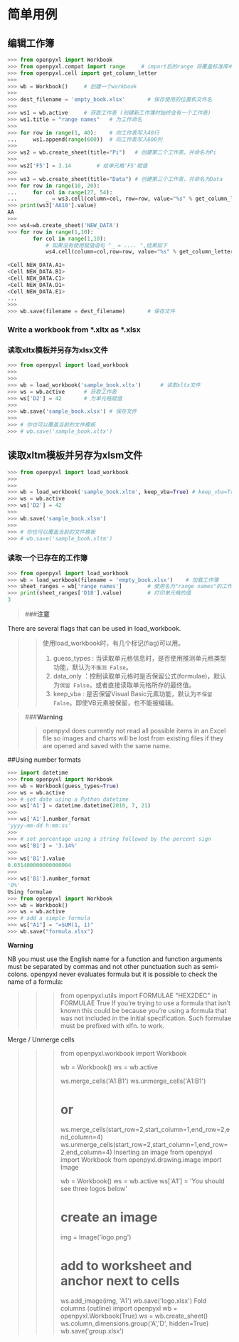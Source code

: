 # 简单用例

## 编辑工作簿

```python
>>> from openpyxl import Workbook
>>> from openpyxl.compat import range     # import后的range 将覆盖标准库中的range函数
>>> from openpyxl.cell import get_column_letter
>>>
>>> wb = Workbook()     # 创建一个workbook
>>>
>>> dest_filename = 'empty_book.xlsx'       # 保存使用的位置和文件名
>>>
>>> ws1 = wb.active     # 获取工作表 (创建新工作簿时始终会有一个工作表)
>>> ws1.title = "range names"   # 为工作命名
>>>
>>> for row in range(1, 40):    # 向工作表写入40行
...     ws1.append(range(600))  # 向工作表写入600列
>>>
>>> ws2 = wb.create_sheet(title="Pi")   # 创建第二个工作表，并命名为Pi
>>>
>>> ws2['F5'] = 3.14        # 给单元格'F5'赋值
>>>
>>> ws3 = wb.create_sheet(title="Data") # 创建第三个工作表，并命名为Data
>>> for row in range(10, 20):
...     for col in range(27, 54):
...         _ = ws3.cell(column=col, row=row, value="%s" % get_column_letter(col)) # 将单元格的列名作为单元格的值
>>> print(ws3['AA10'].value)
AA
>>>
>>> ws4=wb.create_sheet('NEW_DATA')
>>> for row in range(1,10):
        for col in range(1,10):
            # 如果没有使用赋值语句 "_ = .... ",结果如下
            ws4.cell(column=col,row=row, value="%s" % get_column_letter(col))
            
<Cell NEW_DATA.A1>
<Cell NEW_DATA.B1>
<Cell NEW_DATA.C1>
<Cell NEW_DATA.D1>
<Cell NEW_DATA.E1>
...
>>> 
>>> wb.save(filename = dest_filename)       # 保存文件
```


### Write a workbook from *.xltx as *.xlsx
### 读取xltx模板并另存为xlsx文件

```python
>>> from openpyxl import load_workbook
>>>
>>>
>>> wb = load_workbook('sample_book.xltx')      # 读取xltx文件
>>> ws = wb.active      # 获取工作表
>>> ws['D2'] = 42       # 为单元格赋值
>>>
>>> wb.save('sample_book.xlsx') # 保存文件
>>>
>>> # 你也可以覆盖当前的文件模板
>>> # wb.save('sample_book.xltx')
```


## 读取xltm模板并另存为xlsm文件

```python
>>> from openpyxl import load_workbook
>>>
>>>
>>> wb = load_workbook('sample_book.xltm', keep_vba=True) # keep_vba=True 保留vba代码
>>> ws = wb.active 
>>> ws['D2'] = 42 
>>>
>>> wb.save('sample_book.xlsm') 
>>>
>>> # 你也可以覆盖当前的文件模板
>>> # wb.save('sample_book.xltm')
```

### 读取一个已存在的工作簿

```python
>>> from openpyxl import load_workbook
>>> wb = load_workbook(filename = 'empty_book.xlsx')    # 加载工作簿
>>> sheet_ranges = wb['range names']        # 使用名为"range names"的工作表
>>> print(sheet_ranges['D18'].value)        # 打印单元格的值
3
```


>###**注意**
>>
There are several flags that can be used in load_workbook.
>>使用load_workbook时，有几个标记(flag)可以用。
>>
>> 1. guess_types : 当读取单元格信息时，是否使用推测单元格类型功能，默认为`不推测 False`。
>> 2. data_only ：控制读取单元格时是否保留公式(formulae)，默认为`保留 False`。或者直接读取单元格所存的最终值。
>> 3. keep_vba : 是否保留Visual Basic元素功能，默认为`不保留 False`。即使VB元素被保留，也不能被编辑。

>###**Warning**
>>
>> openpyxl does currently not read all possible items in an Excel file so images and charts will be lost from existing files if they are opened and saved with the same name.

##Using number formats

```python
>>> import datetime
>>> from openpyxl import Workbook
>>> wb = Workbook(guess_types=True)
>>> ws = wb.active
>>> # set date using a Python datetime
>>> ws['A1'] = datetime.datetime(2010, 7, 21)
>>>
>>> ws['A1'].number_format
'yyyy-mm-dd h:mm:ss'
>>>
>>> # set percentage using a string followed by the percent sign
>>> ws['B1'] = '3.14%'
>>>
>>> ws['B1'].value
0.031400000000000004
>>>
>>> ws['B1'].number_format
'0%'
Using formulae
>>> from openpyxl import Workbook
>>> wb = Workbook()
>>> ws = wb.active
>>> # add a simple formula
>>> ws["A1"] = "=SUM(1, 1)"
>>> wb.save("formula.xlsx")
```

**Warning**

NB you must use the English name for a function and function arguments must be separated by commas and not other punctuation such as semi-colons.
openpyxl never evaluates formula but it is possible to check the name of a formula:

>>> from openpyxl.utils import FORMULAE
>>> "HEX2DEC" in FORMULAE
True
If you’re trying to use a formula that isn’t known this could be because you’re using a formula that was not included in the initial specification. Such formulae must be prefixed with xlfn. to work.

Merge / Unmerge cells
>>> from openpyxl.workbook import Workbook
>>>
>>> wb = Workbook()
>>> ws = wb.active
>>>
>>> ws.merge_cells('A1:B1')
>>> ws.unmerge_cells('A1:B1')
>>>
>>> # or
>>> ws.merge_cells(start_row=2,start_column=1,end_row=2,end_column=4)
>>> ws.unmerge_cells(start_row=2,start_column=1,end_row=2,end_column=4)
Inserting an image
>>> from openpyxl import Workbook
>>> from openpyxl.drawing.image import Image
>>>
>>> wb = Workbook()
>>> ws = wb.active
>>> ws['A1'] = 'You should see three logos below'
>>> # create an image
>>> img = Image('logo.png')
>>> # add to worksheet and anchor next to cells
>>> ws.add_image(img, 'A1')
>>> wb.save('logo.xlsx')
Fold columns (outline)
>>> import openpyxl
>>> wb = openpyxl.Workbook(True)
>>> ws = wb.create_sheet()
>>> ws.column_dimensions.group('A','D', hidden=True)
>>> wb.save('group.xlsx')
